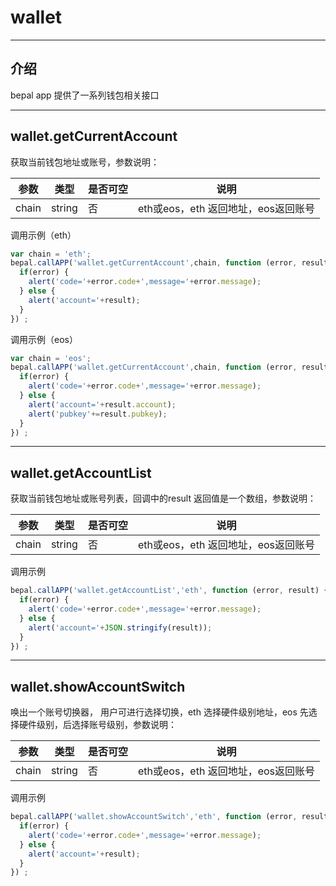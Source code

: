 # wallet

------------
## 介绍
bepal app 提供了一系列钱包相关接口

------------
## wallet.getCurrentAccount
获取当前钱包地址或账号，参数说明：

|  参数 | 类型  | 是否可空  | 说明  |
| ------------ | ------------ | ------------ | ------------ |
| chain  | string  |  否 | eth或eos，eth 返回地址，eos返回账号  |

调用示例（eth）

```javascript
var chain = 'eth';
bepal.callAPP('wallet.getCurrentAccount',chain, function (error, result) {
  if(error) {
    alert('code='+error.code+',message='+error.message);
  } else {
    alert('account='+result);
  }
}) ;
```

调用示例（eos）

```javascript
var chain = 'eos';
bepal.callAPP('wallet.getCurrentAccount',chain, function (error, result) {
  if(error) {
    alert('code='+error.code+',message='+error.message);
  } else {
    alert('account='+result.account);
    alert('pubkey'+=result.pubkey);
  }
}) ;
```

------------
## wallet.getAccountList
获取当前钱包地址或账号列表，回调中的result 返回值是一个数组，参数说明：

|  参数 | 类型  | 是否可空  | 说明  |
| ------------ | ------------ | ------------ | ------------ |
| chain  | string  |  否 | eth或eos，eth 返回地址，eos返回账号  |

调用示例

```javascript
bepal.callAPP('wallet.getAccountList','eth', function (error, result) {
  if(error) {
    alert('code='+error.code+',message='+error.message);
  } else {
    alert('account='+JSON.stringify(result));
  }
}) ;
```
------------
## wallet.showAccountSwitch
唤出一个账号切换器， 用户可进行选择切换，eth 选择硬件级别地址，eos 先选择硬件级别，后选择账号级别，参数说明：

|  参数 | 类型  | 是否可空  | 说明  |
| ------------ | ------------ | ------------ | ------------ |
| chain  | string  |  否 | eth或eos，eth 返回地址，eos返回账号  |

调用示例

```javascript
bepal.callAPP('wallet.showAccountSwitch','eth', function (error, result) {
  if(error) {
    alert('code='+error.code+',message='+error.message);
  } else {
    alert('account='+result);
  }
}) ;
